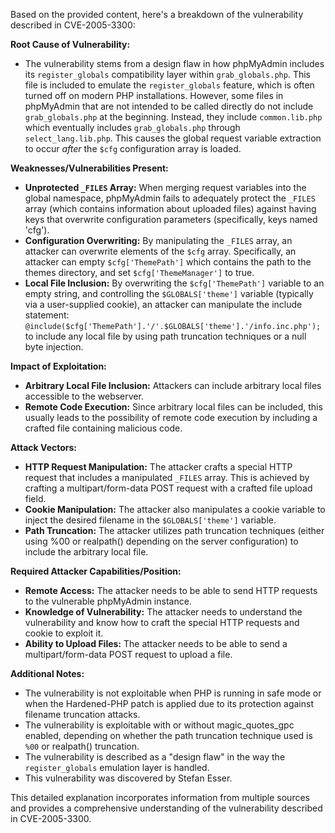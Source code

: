 Based on the provided content, here's a breakdown of the vulnerability described in CVE-2005-3300:

**Root Cause of Vulnerability:**

- The vulnerability stems from a design flaw in how phpMyAdmin includes its `register_globals` compatibility layer within `grab_globals.php`. This file is included to emulate the `register_globals` feature, which is often turned off on modern PHP installations. However, some files in phpMyAdmin that are not intended to be called directly do not include `grab_globals.php` at the beginning. Instead, they include `common.lib.php` which eventually includes `grab_globals.php` through `select_lang.lib.php`. This causes the global request variable extraction to occur *after* the `$cfg` configuration array is loaded.

**Weaknesses/Vulnerabilities Present:**

- **Unprotected `_FILES` Array:** When merging request variables into the global namespace, phpMyAdmin fails to adequately protect the `_FILES` array (which contains information about uploaded files) against having keys that overwrite configuration parameters (specifically, keys named 'cfg').
- **Configuration Overwriting:** By manipulating the `_FILES` array, an attacker can overwrite elements of the `$cfg` array.  Specifically, an attacker can empty `$cfg['ThemePath']` which contains the path to the themes directory, and set `$cfg['ThemeManager']` to true.
- **Local File Inclusion:** By overwriting the `$cfg['ThemePath']` variable to an empty string, and controlling the `$GLOBALS['theme']` variable (typically via a user-supplied cookie), an attacker can manipulate the include statement: `@include($cfg['ThemePath'].'/'.$GLOBALS['theme'].'/info.inc.php');` to include any local file by using path truncation techniques or a null byte injection.

**Impact of Exploitation:**

- **Arbitrary Local File Inclusion:** Attackers can include arbitrary local files accessible to the webserver.
- **Remote Code Execution:** Since arbitrary local files can be included, this usually leads to the possibility of remote code execution by including a crafted file containing malicious code.

**Attack Vectors:**

- **HTTP Request Manipulation:** The attacker crafts a special HTTP request that includes a manipulated `_FILES` array. This is achieved by crafting a multipart/form-data POST request with a crafted file upload field.
- **Cookie Manipulation:** The attacker also manipulates a cookie variable to inject the desired filename in the `$GLOBALS['theme']` variable.
- **Path Truncation:** The attacker utilizes path truncation techniques (either using %00 or realpath() depending on the server configuration) to include the arbitrary local file.

**Required Attacker Capabilities/Position:**

- **Remote Access:** The attacker needs to be able to send HTTP requests to the vulnerable phpMyAdmin instance.
- **Knowledge of Vulnerability:** The attacker needs to understand the vulnerability and know how to craft the special HTTP requests and cookie to exploit it.
- **Ability to Upload Files:** The attacker needs to be able to send a multipart/form-data POST request to upload a file.

**Additional Notes:**

- The vulnerability is not exploitable when PHP is running in safe mode or when the Hardened-PHP patch is applied due to its protection against filename truncation attacks.
- The vulnerability is exploitable with or without magic_quotes_gpc enabled, depending on whether the path truncation technique used is `%00` or realpath() truncation.
- The vulnerability is described as a "design flaw" in the way the `register_globals` emulation layer is handled.
- This vulnerability was discovered by Stefan Esser.

This detailed explanation incorporates information from multiple sources and provides a comprehensive understanding of the vulnerability described in CVE-2005-3300.